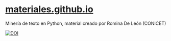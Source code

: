 # [materiales.github.io](https://github.com/rominicky/mineria-texto-python)

Minería de texto en Python, material creado por Romina De León (CONICET)
 
[![DOI](https://zenodo.org/badge/DOI/10.5281/zenodo.11657178.svg)](https://doi.org/10.5281/zenodo.11657178)